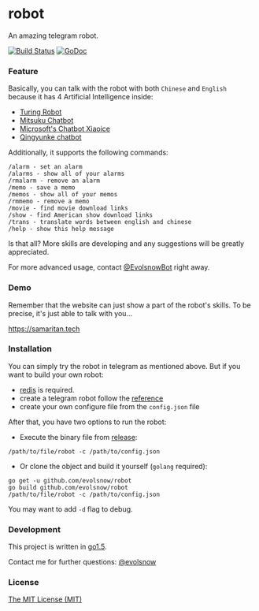# **robot**
An amazing telegram robot.

[![Build Status](https://api.travis-ci.org/evolsnow/robot.svg?branch=master)](https://travis-ci.org/evolsnow/robot)
[![GoDoc](https://godoc.org/github.com/evolsnow/robot?status.png)](https://godoc.org/github.com/evolsnow/robot)

### **Feature**
Basically, you can talk with the robot with both ```Chinese``` and ```English``` because it has 4 Artificial Intelligence inside:

* [Turing Robot](http://www.tuling123.com/)
* [Mitsuku Chatbot](http://www.mitsuku.com/)
* [Microsoft's Chatbot Xiaoice](http://www.msxiaoice.com/)
* [Qingyunke chatbot](http://api.qingyunke.com/)


Additionally, it supports the following commands:

```
/alarm - set an alarm
/alarms - show all of your alarms
/rmalarm - remove an alarm
/memo - save a memo
/memos - show all of your memos
/rmmemo - remove a memo
/movie - find movie download links
/show - find American show download links
/trans - translate words between english and chinese
/help - show this help message
```

Is that all?
More skills are developing and any suggestions will be greatly appreciated.

For more advanced usage, contact [@EvolsnowBot](https://telegram.me/EvolsnowBot) right away.

### **Demo**
Remember that the website can just show a part of the robot's skills.
To be precise, it's just able to talk with you...

 https://samaritan.tech
### **Installation**
You can simply try the robot in telegram as mentioned above.
But if you want to build your own robot:

* [redis](http://redis.io/download) is required.
* create a telegram robot follow the [reference](https://core.telegram.org/bots)
* create your own configure file from the ```config.json``` file

After that, you have two options to run the robot:

* Execute the binary file from [release](https://github.com/evolsnow/robot/releases):
```
/path/to/file/robot -c /path/to/config.json
```
* Or clone the object and build it yourself (```golang``` required):
```
go get -u github.com/evolsnow/robot
go build github.com/evolsnow/robot
/path/to/file/robot -c /path/to/config.json
```

You may want to add ```-d``` flag to debug.

### **Development**
This project is written in [go1.5](https://golang.org/doc/install).

Contact me for further questions: [@evolsnow](https://telegram.me/evolsnow)

### **License**
[The MIT License (MIT)](https://raw.githubusercontent.com/evolsnow/robot/master/LICENSE)
